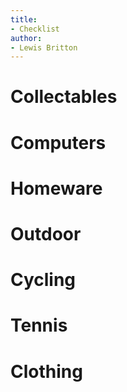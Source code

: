 ```yaml
---
title:
- Checklist
author:
- Lewis Britton
---
```


# Collectables

# Computers

# Homeware

# Outdoor

# Cycling

# Tennis

# Clothing

